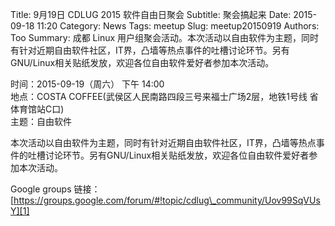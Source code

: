 Title: 9月19日 CDLUG 2015 软件自由日聚会
Subtitle: 聚会搞起来
Date: 2015-09-18 11:20
Category: News
Tags: meetup
Slug: meetup20150919
Authors: Too
Summary: 成都 Linux 用户组聚会活动。本次活动以自由软件为主题，同时有针对近期自由软件社区，IT界，凸墙等热点事件的吐槽讨论环节。另有GNU/Linux相关贴纸发放，欢迎各位自由软件爱好者参加本次活动。

时间：2015-09-19（周六） 下午 14:00  
地点：COSTA COFFEE(武侯区人民南路四段三号来福士广场2层，地铁1号线 省体育馆站C口)  
主题：自由软件

本次活动以自由软件为主题，同时有针对近期自由软件社区，IT界，凸墙等热点事件的吐槽讨论环节。另有GNU/Linux相关贴纸发放，欢迎各位自由软件爱好者参加本次活动。

Google groups 链接：[https://groups.google.com/forum/#!topic/cdlug\_community/Uov99SqVUsY][1] 


[1]:	https://groups.google.com/forum/#!topic/cdlug_community/Uov99SqVUsY